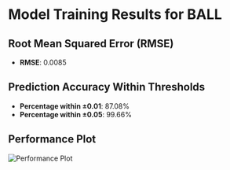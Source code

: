 # Model Training Results for BALL

## Root Mean Squared Error (RMSE)
- **RMSE**: 0.0085

## Prediction Accuracy Within Thresholds
- **Percentage within ±0.01**: 87.08%
- **Percentage within ±0.05**: 99.66%

## Performance Plot
![Performance Plot](../imgs/BALL.png)
